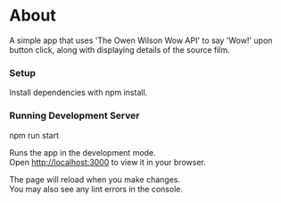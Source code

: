 # About

A simple app that uses 'The Owen Wilson Wow API' to say 'Wow!' upon button click, along with displaying details of the source film.

### Setup

Install dependencies with npm install.

### Running Development Server

npm run start

Runs the app in the development mode.\
Open [http://localhost:3000](http://localhost:3000) to view it in your browser.

The page will reload when you make changes.\
You may also see any lint errors in the console.
